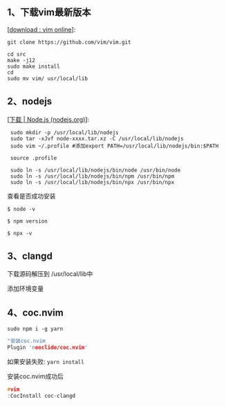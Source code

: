 ## 1、下载vim最新版本

[[download : vim online](https://www.vim.org/download.php)]:

```
git clone https://github.com/vim/vim.git
```

```shell
cd src
make -j12
sudo make install
cd
sudo mv vim/ usr/local/lib
```

## 2、nodejs

[[下载 | Node.js (nodejs.org)](https://nodejs.org/zh-cn/download/)]:

```shell
 sudo mkdir -p /usr/local/lib/nodejs
 sudo tar -xJvf node-xxxx.tar.xz -C /usr/local/lib/nodejs
 sudo vim ~/.profile #添加export PATH=/usr/local/lib/nodejs/bin:$PATH
 
 source .profile
 
 sudo ln -s /usr/local/lib/nodejs/bin/node /usr/bin/node
 sudo ln -s /usr/local/lib/nodejs/bin/npm /usr/bin/npm
 sudo ln -s /usr/local/lib/nodejs/bin/npx /usr/bin/npx
```

查看是否成功安装

`$ node -v`

`$ npm version`

`$ npx -v`



## 3、clangd

下载源码解压到 /usr/local/lib中

添加环境变量





## 4、coc.nvim

`sudo npm i -g yarn`

```c
"安装coc.nvim
Plugin 'neoclide/coc.nvim'
```

如果安装失败: `yarn install`  



安装coc.nvim成功后

```c
#vim
:CocInstall coc-clangd  
```

